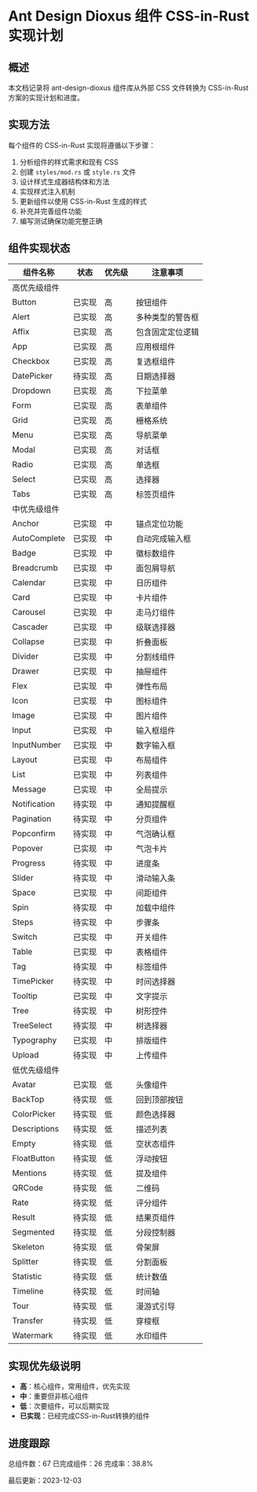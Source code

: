 # Ant Design Dioxus 组件 CSS-in-Rust 实现计划

## 概述

本文档记录将 ant-design-dioxus 组件库从外部 CSS 文件转换为 CSS-in-Rust 方案的实现计划和进度。

## 实现方法

每个组件的 CSS-in-Rust 实现将遵循以下步骤：

1. 分析组件的样式需求和现有 CSS
2. 创建 `styles/mod.rs` 或 `style.rs` 文件
3. 设计样式生成器结构体和方法
4. 实现样式注入机制
5. 更新组件以使用 CSS-in-Rust 生成的样式
6. 补充并完善组件功能
7. 编写测试确保功能完整正确

## 组件实现状态

| 组件名称     | 状态   | 优先级 | 注意事项         |
| ------------ | ------ | ------ | ---------------- |
| 高优先级组件 |        |        |                  |
| Button       | 已实现 | 高     | 按钮组件         |
| Alert        | 已实现 | 高     | 多种类型的警告框 |
| Affix        | 已实现 | 高     | 包含固定定位逻辑 |
| App          | 已实现 | 高     | 应用根组件       |
| Checkbox     | 已实现 | 高     | 复选框组件       |
| DatePicker   | 待实现 | 高     | 日期选择器       |
| Dropdown     | 已实现 | 高     | 下拉菜单         |
| Form         | 已实现 | 高     | 表单组件         |
| Grid         | 已实现 | 高     | 栅格系统         |
| Menu         | 已实现 | 高     | 导航菜单         |
| Modal        | 已实现 | 高     | 对话框           |
| Radio        | 已实现 | 高     | 单选框           |
| Select       | 已实现 | 高     | 选择器           |
| Tabs         | 已实现 | 高     | 标签页组件       |
| 中优先级组件 |        |        |                  |
| Anchor       | 已实现 | 中     | 锚点定位功能     |
| AutoComplete | 已实现 | 中     | 自动完成输入框   |
| Badge        | 已实现 | 中     | 徽标数组件       |
| Breadcrumb   | 已实现 | 中     | 面包屑导航       |
| Calendar     | 已实现 | 中     | 日历组件         |
| Card         | 已实现 | 中     | 卡片组件         |
| Carousel     | 已实现 | 中     | 走马灯组件       |
| Cascader     | 已实现 | 中     | 级联选择器       |
| Collapse     | 已实现 | 中     | 折叠面板         |
| Divider      | 已实现 | 中     | 分割线组件       |
| Drawer       | 已实现 | 中     | 抽屉组件         |
| Flex         | 已实现 | 中     | 弹性布局         |
| Icon         | 已实现 | 中     | 图标组件         |
| Image        | 已实现 | 中     | 图片组件         |
| Input        | 已实现 | 中     | 输入框组件       |
| InputNumber  | 已实现 | 中     | 数字输入框       |
| Layout       | 已实现 | 中     | 布局组件         |
| List         | 已实现 | 中     | 列表组件         |
| Message      | 已实现 | 中     | 全局提示         |
| Notification | 待实现 | 中     | 通知提醒框       |
| Pagination   | 待实现 | 中     | 分页组件         |
| Popconfirm   | 待实现 | 中     | 气泡确认框       |
| Popover      | 已实现 | 中     | 气泡卡片         |
| Progress     | 待实现 | 中     | 进度条           |
| Slider       | 待实现 | 中     | 滑动输入条       |
| Space        | 已实现 | 中     | 间距组件         |
| Spin         | 待实现 | 中     | 加载中组件       |
| Steps        | 待实现 | 中     | 步骤条           |
| Switch       | 已实现 | 中     | 开关组件         |
| Table        | 已实现 | 中     | 表格组件         |
| Tag          | 待实现 | 中     | 标签组件         |
| TimePicker   | 待实现 | 中     | 时间选择器       |
| Tooltip      | 已实现 | 中     | 文字提示         |
| Tree         | 待实现 | 中     | 树形控件         |
| TreeSelect   | 待实现 | 中     | 树选择器         |
| Typography   | 已实现 | 中     | 排版组件         |
| Upload       | 待实现 | 中     | 上传组件         |
| 低优先级组件 |        |        |                  |
| Avatar       | 已实现 | 低     | 头像组件         |
| BackTop      | 待实现 | 低     | 回到顶部按钮     |
| ColorPicker  | 待实现 | 低     | 颜色选择器       |
| Descriptions | 待实现 | 低     | 描述列表         |
| Empty        | 待实现 | 低     | 空状态组件       |
| FloatButton  | 待实现 | 低     | 浮动按钮         |
| Mentions     | 待实现 | 低     | 提及组件         |
| QRCode       | 待实现 | 低     | 二维码           |
| Rate         | 待实现 | 低     | 评分组件         |
| Result       | 待实现 | 低     | 结果页组件       |
| Segmented    | 待实现 | 低     | 分段控制器       |
| Skeleton     | 待实现 | 低     | 骨架屏           |
| Splitter     | 待实现 | 低     | 分割面板         |
| Statistic    | 待实现 | 低     | 统计数值         |
| Timeline     | 待实现 | 低     | 时间轴           |
| Tour         | 待实现 | 低     | 漫游式引导       |
| Transfer     | 待实现 | 低     | 穿梭框           |
| Watermark    | 待实现 | 低     | 水印组件         |

## 实现优先级说明

- **高**：核心组件，常用组件，优先实现
- **中**：重要但非核心组件
- **低**：次要组件，可以后期实现
- **已实现**：已经完成CSS-in-Rust转换的组件

## 进度跟踪

总组件数：67
已完成组件：26
完成率：38.8%

最后更新：2023-12-03
